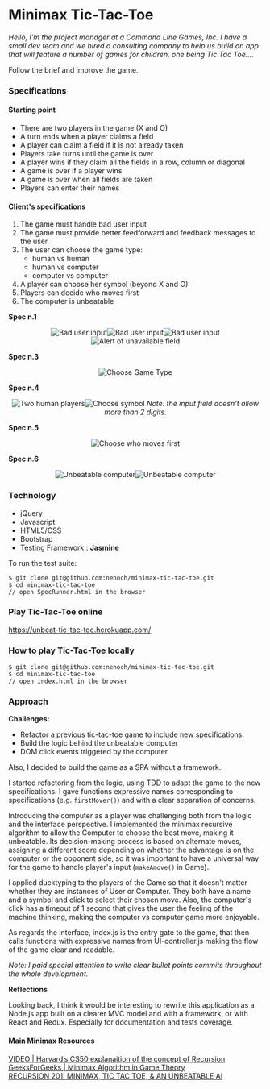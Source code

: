 # Minimax Tic-Tac-Toe

_Hello,
I’m the project manager at a Command Line Games, Inc. I have a small dev team and we hired a consulting company to help us build an app that will feature a number of games for children, one being Tic Tac Toe...._

Follow the brief and improve the game.

### Specifications

#### Starting point

- There are two players in the game (X and O)
- A turn ends when a player claims a field
- A player can claim a field if it is not already taken
- Players take turns until the game is over
- A player wins if they claim all the fields in a row, column or diagonal
- A game is over if a player wins
- A game is over when all fields are taken
- Players can enter their names

#### Client's specifications

1. The game must handle bad user input
2. The game must provide better feedforward and feedback messages to the user
3. The user can choose the game type:
   * human vs human
   * human vs computer
   * computer vs computer
4. A player can choose her symbol (beyond X and O)
5. Players can decide who moves first
6. The computer is unbeatable

**Spec n.1**<div style="text-align:center;">![Bad user input](./imgs/bad_input1.png)![Bad user input](./imgs/bad_input2.png)![Bad user input](./imgs/bad_input3.png)![Alert of unavailable field](./imgs/alert_field.png)</div>   

**Spec n.3**<div style="text-align:center;">![Choose Game Type](./imgs/choose_gametype.png)</div>

**Spec n.4**<div style="text-align:center;">![Two human players](./imgs/humanVShuman.png)![Choose symbol](./imgs/choose_symbol.png)
_Note: the input field doesn't allow more than 2 digits._</div>

**Spec n.5**<div style="text-align:center;">![Choose who moves first](./imgs/choose_move.png)</div>

**Spec n.6**<div style="text-align:center;">![Unbeatable computer](./imgs/unbeatable_computerVShuman.png)![Unbeatable computer](./imgs/unbeatable_computerVScomputer.png)</div>

### Technology

- jQuery
- Javascript
- HTML5/CSS
- Bootstrap
- Testing Framework : **Jasmine**


To run the test suite:
```
$ git clone git@github.com:nenoch/minimax-tic-tac-toe.git
$ cd minimax-tic-tac-toe
// open SpecRunner.html in the browser

```
### Play Tic-Tac-Toe online

https://unbeat-tic-tac-toe.herokuapp.com/

### How to play Tic-Tac-Toe locally

```
$ git clone git@github.com:nenoch/minimax-tic-tac-toe.git
$ cd minimax-tic-tac-toe
// open index.html in the browser

```
### Approach

**Challenges:**
- Refactor a previous tic-tac-toe game to include new specifications.
- Build the logic behind the unbeatable computer
- DOM click events triggered by the computer

Also, I decided to build the game as a SPA without a framework.

I started refactoring from the logic, using TDD to adapt the game to the new specifications. I gave functions expressive names corresponding to specifications (e.g. ```firstMover()```) and with a clear separation of concerns.

Introducing the computer as a player was challenging both from the logic and the interface perspective. I implemented the minimax recursive algorithm to allow the Computer to choose the best move, making it unbeatable. Its decision-making process is based on alternate moves, assigning a different score depending on whether the advantage is on the computer or the opponent side, so it was important to have a universal way for the game to handle player's input (```makeAmove()``` in Game).

I applied ducktyping to the players of the Game so that it doesn't matter whether they are instances of User or Computer. They both have a name and a symbol and click to select their chosen move. Also, the computer's click has a timeout of 1 second that gives the user the feeling of the machine thinking, making the computer vs computer game more enjoyable.

As regards the interface, index.js is the entry gate to the game, that then calls functions with expressive names from UI-controller.js making the flow of the game clear and readable.

_Note: I paid special attention to write clear bullet points commits throughout the whole development._

**Reflections**

Looking back, I think it would be interesting to rewrite this application as a Node.js app built on a clearer MVC model and with a framework, or with React and Redux. Especially for documentation and tests coverage.

#### Main Minimax Resources

[VIDEO | Harvard’s CS50 explanaition of the concept of Recursion](https://www.youtube.com/watch?v=VrrnjYgDBEk)   
[GeeksForGeeks | Minimax Algorithm in Game Theory](http://www.geeksforgeeks.org/minimax-algorithm-in-game-theory-set-3-tic-tac-toe-ai-finding-optimal-move/)   
[RECURSION 201: MINIMAX, TIC TAC TOE, & AN UNBEATABLE AI](http://www.shei.io/recursion-minimax-algorithm/)
